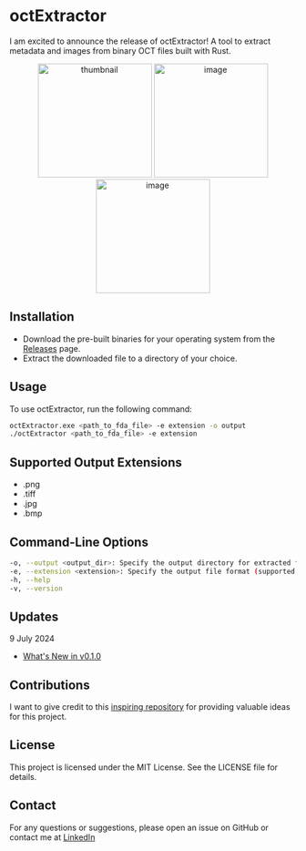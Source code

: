 # octExtractor

I am excited to announce the release of octExtractor! A tool to extract metadata and images from binary OCT files built with Rust.
<p align="center">
  <img src="https://github.com/witedev/octExtractor/assets/159720725/4f56eb53-53fd-4426-9d49-9837e28c0afd" alt="thumbnail" width="200" />
  <img src="https://github.com/witedev/octExtractor/assets/159720725/a60bf954-7963-40cb-bc11-06f45a0ec337" alt="image" width="200" />
  <img src="https://github.com/witedev/octExtractor/assets/159720725/cefb1cb8-ae80-41a1-bebf-987e6c361665" alt="image" width="200" />
</p>

## Installation

- Download the pre-built binaries for your operating system from the [Releases](https://github.com/witedev/octExtractor/tree/main/releases) page. 
- Extract the downloaded file to a directory of your choice.

## Usage

To use octExtractor, run the following command:

```sh
octExtractor.exe <path_to_fda_file> -e extension -o output
./octExtractor <path_to_fda_file> -e extension
```

## Supported Output Extensions

- .png
- .tiff
- .jpg
- .bmp


## Command-Line Options

```sh
-o, --output <output_dir>: Specify the output directory for extracted files (default is the current directory).
-e, --extension <extension>: Specify the output file format (supported: png, tiff, jpg, bmp).
-h, --help
-v, --version
```

## Updates

9 July 2024
- [What's New in v0.1.0](https://github.com/witedev/octExtractor/releases/tag/v0.1.0) 

## Contributions
I want to give credit to this [inspiring repository](https://github.com/marksgraham/OCT-Converter/) for providing valuable ideas for this project.


##   License
This project is licensed under the MIT License. See the LICENSE file for details.

##  Contact
For any questions or suggestions, please open an issue on GitHub or contact me at [LinkedIn](https://www.linkedin.com/in/jes%C3%BAs-blanco-p%C3%A9rez-9843b2205/)






